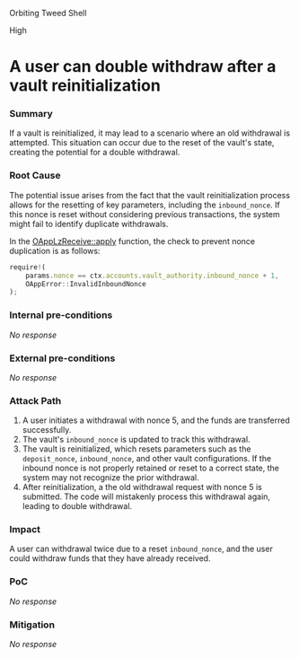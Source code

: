 Orbiting Tweed Shell

High

# A user can double withdraw after a vault reinitialization

### Summary

If a vault is reinitialized, it may lead to a scenario where an old withdrawal is attempted. This situation can occur due to the reset of the vault's state, creating the potential for a double withdrawal.



### Root Cause

The potential issue arises from the fact that the vault reinitialization process allows for the resetting of key parameters, including the `inbound_nonce`. If this nonce is reset without considering previous transactions, the system might fail to identify duplicate withdrawals. 

In the [OAppLzReceive::apply](https://github.com/sherlock-audit/2024-09-orderly-network-solana-contract/blob/02396b61f6e77008d8d24c8b84f65644b20f445e/solana-vault/packages/solana/contracts/programs/solana-vault/src/instructions/oapp_instr/oapp_lz_receive.rs#L94-L99) function, the check to prevent nonce duplication is as follows:

```js
require!(
    params.nonce == ctx.accounts.vault_authority.inbound_nonce + 1,
    OAppError::InvalidInboundNonce
);
```

### Internal pre-conditions

_No response_

### External pre-conditions

_No response_

### Attack Path

1. A user initiates a withdrawal with nonce 5, and the funds are transferred successfully.
2. The vault's `inbound_nonce` is updated to track this withdrawal.
3. The vault is reinitialized, which resets parameters such as the `deposit_nonce`, `inbound_nonce`, and other vault configurations. If the inbound nonce is not properly retained or reset to a correct state, the system may not recognize the prior withdrawal.
4. After reinitialization, a the old withdrawal request with nonce 5 is submitted. The code will mistakenly process this withdrawal again, leading to double withdrawal.

### Impact

A user can withdrawal twice due to a reset `inbound_nonce`, and the user could withdraw funds that they have already received.

### PoC

_No response_

### Mitigation

_No response_
